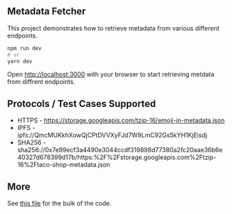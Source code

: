## Metadata Fetcher

This project demonstrates how to retrieve metadata from various different endpoints.

```bash
npm run dev
# or
yarn dev
```

Open [http://localhost:3000](http://localhost:3000) with your browser to start retrieving metdata from diffrent endpoints.


## Protocols / Test Cases Supported

* HTTPS - https://storage.googleapis.com/tzip-16/emoji-in-metadata.json
* IPFS - ipfs://QmcMUKkhXowQjCPtDVVXyFJd7W9LmC92Gs5kYH1KjEisdj
* SHA256 - sha256://0x7e99ecf3a4490e3044ccdf319898d77380a2fc20aae36b6e40327d678399d17b/https:%2F%2Fstorage.googleapis.com%2Ftzip-16%2Ftaco-shop-metadata.json


## More

See [this file](https://github.com/hew/metadata-fetcher/blob/main/pages/index.tsx) for the bulk of the code.
